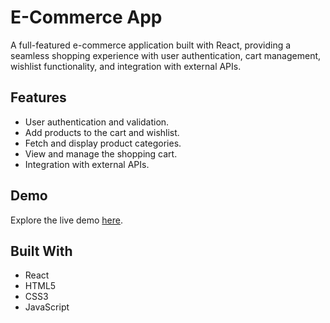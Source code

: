 # E-Commerce App

A full-featured e-commerce application built with React, providing a seamless shopping experience with user authentication, cart management, wishlist functionality, and integration with external APIs.

## Features

- User authentication and validation.
- Add products to the cart and wishlist.
- Fetch and display product categories.
- View and manage the shopping cart.
- Integration with external APIs.

## Demo

Explore the live demo [here](https://miraa8.github.io/OnlineStore/#/Products).

## Built With
- React
- HTML5
- CSS3
- JavaScript
